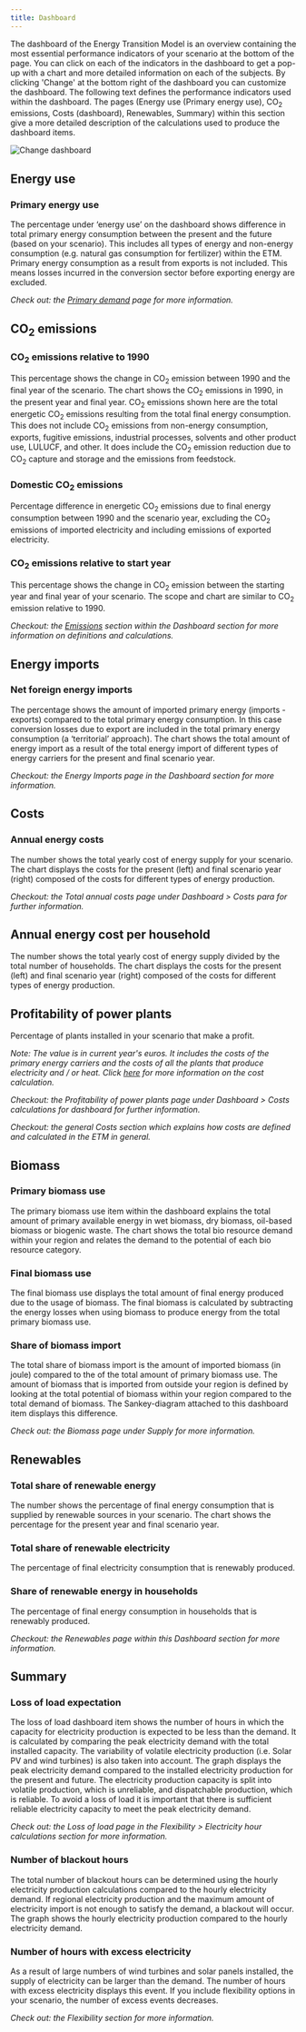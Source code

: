 ```yaml
---
title: Dashboard
---
```


The dashboard of the Energy Transition Model is an overview containing the most essential performance indicators of your scenario at the bottom of the page. You can click on each of the indicators in the dashboard to get a pop-up with a chart and more detailed information on each of the subjects. By clicking 'Change' at the bottom right of the dashboard you can customize the dashboard. The following text defines the performance indicators used within the dashboard. The pages (Energy use (Primary energy use), CO<sub>2</sub> emissions, Costs (dashboard), Renewables, Summary) within this section give a more detailed description of the calculations used to produce the dashboard items. 

![Change dashboard](/img/docs/dashboard_overview.png)

## Energy use

### Primary energy use 
The percentage under ‘energy use’ on the dashboard shows difference in total primary energy consumption between the present and the future (based on your scenario). This includes all types of energy and non-energy consumption (e.g. natural gas consumption for fertilizer) within the ETM. Primary energy consumption as a result from exports is not included. This means losses incurred in the conversion sector before exporting energy are excluded. 

_Check out: the [Primary demand](primary-energy) page for more information._

## CO<sub>2</sub> emissions

### CO<sub>2</sub> emissions relative to 1990
This percentage shows the change in CO<sub>2</sub> emission between 1990 and the final year of the scenario. The chart shows the CO<sub>2</sub> emissions in 1990, in the present year and final year. CO<sub>2</sub> emissions shown here are the total energetic CO<sub>2</sub> emissions resulting from the total final energy consumption. This does not include CO<sub>2</sub> emissions from non-energy consumption, exports, fugitive emissions, industrial processes, solvents and other product use, LULUCF, and other. It does include the CO<sub>2</sub> emission reduction due to CO<sub>2</sub> capture and storage and the emissions from feedstock. 

### Domestic CO<sub>2</sub> emissions
Percentage difference in energetic CO<sub>2</sub> emissions due to final energy consumption between 1990 and the scenario year, excluding the CO<sub>2</sub> emissions of imported electricity and including emissions of exported electricity.

### CO<sub>2</sub> emissions relative to start year
This percentage shows the change in CO<sub>2</sub> emission between the starting year and final year of your scenario. The scope and chart are similar to CO<sub>2</sub> emission relative to 1990. 

_Checkout: the [Emissions](co2-emissions) section within the Dashboard section for more information on definitions and calculations._

## Energy imports
### Net foreign energy imports 
The percentage shows the amount of imported primary energy (imports - exports) compared to the total primary energy consumption. In this case conversion losses due to export are included in the total primary energy consumption (a ‘territorial’ approach). The chart shows the total amount of energy import as a result of the total energy import of different types of energy carriers for the present and final scenario year. 

_Checkout: the Energy Imports page in the Dashboard section for more information._

## Costs 
### Annual energy costs 
The number shows the total yearly cost of energy supply for your scenario. The chart displays the costs for the present (left) and final scenario year (right) composed of the costs for different types of energy production. 

_Checkout: the Total annual costs page under Dashboard > Costs para for further information._

## Annual energy cost per household 
The number shows the total yearly cost of energy supply divided by the total number of households. The chart displays the costs for the present (left) and final scenario year (right) composed of the costs for different types of energy production. 

## Profitability of power plants 
Percentage of plants installed in your scenario that make a profit. 

_Note: The value is in current year's euros. It includes the costs of the primary energy carriers and the costs of all the plants that produce electricity and / or heat. Click [here](cost-overview-per-sector.md) for more information on the cost calculation._

_Checkout: the Profitability of power plants page under Dashboard > Costs calculations for dashboard for further information._

_Checkout: the general Costs section which explains how costs are defined and calculated in the ETM in general._ 

## Biomass

### Primary biomass use 
The primary biomass use item within the dashboard explains the total amount of primary available energy in wet biomass, dry biomass, oil-based biomass or biogenic waste. The chart shows the total bio resource demand within your region and relates the demand to the potential of each bio resource category.

### Final biomass use 
The final biomass use displays the total amount of final energy produced due to the usage of biomass. The final biomass is calculated by subtracting the energy losses when using biomass to produce energy from the total primary biomass use. 

### Share of biomass import 
The total share of biomass import is the amount of imported biomass (in joule) compared to the of the total amount of primary biomass use. The amount of biomass that is imported from outside your region is defined by looking at the total potential of biomass within your region compared to the total demand of biomass. The Sankey-diagram attached to this dashboard item displays this difference. 

_Check out: the Biomass page under Supply for more information._

## Renewables
### Total share of renewable energy 
The number shows the percentage of final energy consumption that is supplied by renewable sources in your scenario. The chart shows the percentage for the present year and final scenario year. 

### Total share of renewable electricity 
The percentage of final electricity consumption that is renewably produced. 

### Share of renewable energy in households 
The percentage of final energy consumption in households that is renewably produced. 

_Checkout: the Renewables page within this Dashboard section for more information._

## Summary

### Loss of load expectation 
The loss of load dashboard item shows the number of hours in which the capacity for electricity production is expected to be less than the demand. It is calculated by comparing the peak electricity demand with the total installed capacity. The variability of volatile electricity production (i.e. Solar PV and wind turbines) is also taken into account. The graph displays the peak electricity demand compared to the installed electricity production for the present and future. The electricity production capacity is split into volatile production, which is unreliable, and dispatchable production, which is reliable. To avoid a loss of load it is important that there is sufficient reliable electricity capacity to meet the peak electricity demand. 

_Check out: the Loss of load page in the Flexibility > Electricity hour calculations section for more information._

### Number of blackout hours 
The total number of blackout hours can be determined using the hourly electricity production calculations compared to the hourly electricity demand. If regional electricity production and the maximum amount of electricity import is not enough to satisfy the demand, a blackout will occur. The graph shows the hourly electricity production compared to the hourly electricity demand. 

### Number of hours with excess electricity 
As a result of large numbers of wind turbines and solar panels installed, the supply of electricity can be larger than the demand. The number of hours with excess electricity displays this event. If you include flexibility options in your scenario, the number of excess events decreases.

_Check out: the Flexibility section for more information._